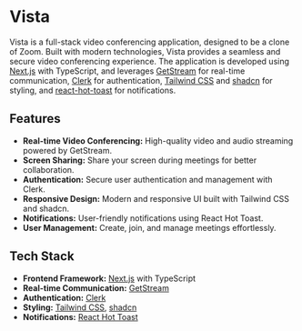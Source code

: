 # Vista

Vista is a full-stack video conferencing application, designed to be a clone of Zoom. Built with modern technologies, Vista provides a seamless and secure video conferencing experience. The application is developed using [Next.js](https://nextjs.org/) with TypeScript, and leverages [GetStream](https://getstream.io/) for real-time communication, [Clerk](https://clerk.dev/) for authentication, [Tailwind CSS](https://tailwindcss.com/) and [shadcn](https://shadcn.dev/) for styling, and [react-hot-toast](https://react-hot-toast.com/) for notifications.

## Features

- **Real-time Video Conferencing:** High-quality video and audio streaming powered by GetStream.
- **Screen Sharing:** Share your screen during meetings for better collaboration.
- **Authentication:** Secure user authentication and management with Clerk.
- **Responsive Design:** Modern and responsive UI built with Tailwind CSS and shadcn.
- **Notifications:** User-friendly notifications using React Hot Toast.
- **User Management:** Create, join, and manage meetings effortlessly.

## Tech Stack

- **Frontend Framework:** [Next.js](https://nextjs.org/) with TypeScript
- **Real-time Communication:** [GetStream](https://getstream.io/)
- **Authentication:** [Clerk](https://clerk.dev/)
- **Styling:** [Tailwind CSS](https://tailwindcss.com/), [shadcn](https://ui.shadcn.com/)
- **Notifications:** [React Hot Toast](https://react-hot-toast.com/)
